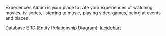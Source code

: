 Experiences Album is your place to rate your experiences of watching movies, tv series, listening to music, playing video games, being at events and places.

Database ERD (Entity Relationship Diagram): [lucidchart](https://lucid.app/lucidchart/5b1cb08e-7b2e-47b3-b6bb-98891aa941e4/edit?page=0_0&invitationId=inv_588f85f4-dddf-475b-8292-54c9e532f5d7#)
